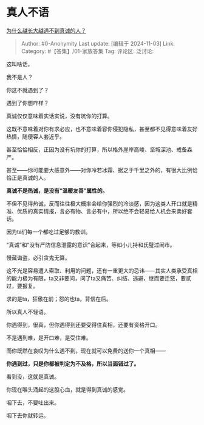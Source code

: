 # 真人不语
[为什么越长大越遇不到真诚的人？](https://www.zhihu.com/question/653334528/answer/21523835548)

> Author: #0-Anonymity
> Last update: [编辑于 2024-11-03]
> Link:
> Category: #【答集】/01-家族答集
> Tag:
> 评论区:
> 泛讨论:

这叫啥话，

我不是人？

你这不就遇到了？

遇到了你想咋样？

真诚仅仅意味着实话实说，没有坑你的打算。

这既不意味着对你有求必应，也不意味着容你侵犯隐私，甚至都不见得意味着友好热情，随便容人套近乎。

甚至恰恰相反，正因为没有坑你的打算，所以格外崖岸高峻、坚城深池、戒备森严。

甚至——你可能要大感意外——对你冷若冰霜、据之于千里之外的，有很大比例恰恰正是真诚的人。

**真诚不是热诚，是没有“温暖友善”属性的。**

不但不见得热诚，反而往往极大概率会给你强烈的冷淡感，因为这类人开口就是精准、优质的真实情报，言必有物、言必有中，所以绝不会轻易给人机会来卖好套话。

因为ta们每一个都吃过足够的教训。

“真诚”和“没有严防信息泄露的意识”合起来，等如小儿持和氏璧过闹市。

慢藏诲盗，必引贪鬼无算。

这不光是容易遭人索取、利用的问题，还有一重更大的忌讳——其实人类承受真相的能力极为有限，ta又非要问，问了ta又痛苦、纠结、逃避，继而要迁怒，要贰过，要报复。

求的是ta，狂傲在前；怨的也ta，背信在后。

所以真人不轻语。

你遇得到，很真，但你遇得到还要受得住真相，还要有资格开口。

不是遇到难，是开口难，是受住难。

而你既然在哀叹为什么遇不到，现在就可以免费的送你一个真相——

**你遇到过，只是你都被判定为不及格，所以当面错过了。**

看到没，这就是真诚。

你现在喉头涌起的这股心血，就是得到真诚的感觉。

咽下去，不要吐出来。

咽下去你就转运。

